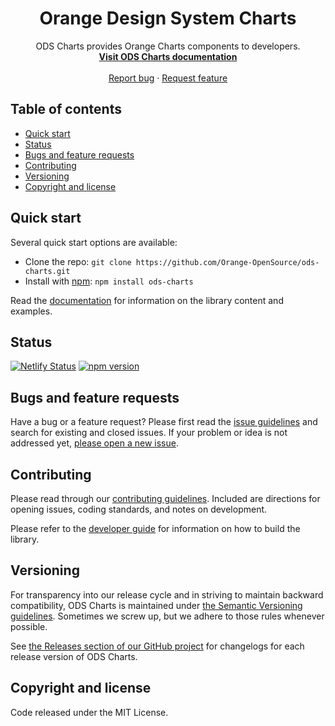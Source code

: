 <h1 align="center">Orange Design System Charts</h1>

<p align="center">
  ODS Charts provides Orange Charts components to developers.
  <br>
  <a href="https://ods-charts.netlify.app/"><strong>Visit ODS Charts documentation</strong></a>
  <br>
  <br>
  <a href="https://github.com/Orange-OpenSource/ods-charts/issues/new?assignees=-&labels=bug&template=bug_report.yml">Report bug</a>
  ·
  <a href="https://github.com/Orange-OpenSource/ods-charts/issues/new?assignees=&labels=feature&template=feature_request.yml">Request feature</a>
</p>

## Table of contents

- [Quick start](#quick-start)
- [Status](#status)
- [Bugs and feature requests](#bugs-and-feature-requests)
- [Contributing](#contributing)
- [Versioning](#versioning)
- [Copyright and license](#copyright-and-license)

## Quick start

Several quick start options are available:

- Clone the repo: `git clone https://github.com/Orange-OpenSource/ods-charts.git`
- Install with [npm](https://www.npmjs.com/): `npm install ods-charts`

Read the [documentation](https://ods-charts.netlify.app/) for information on the library content and examples.

## Status

[![Netlify Status](https://api.netlify.com/api/v1/badges/3df609fb-4f36-4c09-ba31-284e261f2d8d/deploy-status)](https://app.netlify.com/sites/ods-charts/deploys)
[![npm version](https://img.shields.io/npm/v/ods-charts?logo=npm&logoColor=fff)](https://www.npmjs.com/package/ods-charts)

## Bugs and feature requests

Have a bug or a feature request? Please first read the [issue guidelines](https://github.com/Orange-OpenSource/ods-charts/blob/main/CONTRIBUTING.md#using-the-issue-tracker) and search for existing and closed issues. If your problem or idea is not addressed yet, [please open a new issue](https://github.com/Orange-OpenSource/ods-charts/issues/new/choose).

## Contributing

Please read through our [contributing guidelines](https://github.com/Orange-OpenSource/ods-charts/blob/main/CONTRIBUTING.md). Included are directions for opening issues, coding standards, and notes on development.

Please refer to the [developer guide](https://github.com/Orange-OpenSource/ods-charts/blob/main/DEVELOP.md) for information on how to build the library.

## Versioning

For transparency into our release cycle and in striving to maintain backward compatibility, ODS Charts is maintained under [the Semantic Versioning guidelines](https://semver.org/). Sometimes we screw up, but we adhere to those rules whenever possible.

See [the Releases section of our GitHub project](https://github.com/Orange-OpenSource/ods-charts/releases) for changelogs for each release version of ODS Charts.

## Copyright and license

Code released under the MIT License.
